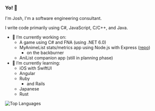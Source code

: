 ### Yo! 👋

I'm Josh, I'm a software engineering consultant.

I write code primarily using C#, JavaScript, C/C++, and Java.

- 🔭 I’m currently working on:
  * A game using C# and FNA (using .NET 6.0)
  * MyAnimeList stats/metrics app using Node.js with Express ([repo](https://github.com/YoCodingJosh/anime_stats))
    * on the backburner
  * AniList companion app (still in planning phase)
- 🌱 I’m currently learning:
  * iOS with SwiftUI
  * Angular
  * Ruby
    * and Rails
  * Japanese
  * Rust

![Top Languages](https://github-readme-stats.vercel.app/api/top-langs/?username=YoCodingJosh&theme=tokyonight&layout=compact&langs_count=8)

<!--
**YoCodingJosh/YoCodingJosh** is a ✨ _special_ ✨ repository because its `README.md` (this file) appears on your GitHub profile.

Here are some ideas to get you started:

- 🔭 I’m currently working on ...
- 🌱 I’m currently learning ...
- 👯 I’m looking to collaborate on ...
- 🤔 I’m looking for help with ...
- 💬 Ask me about ...
- 📫 How to reach me: ...
- 😄 Pronouns: ...
- ⚡ Fun fact: ...
-->
